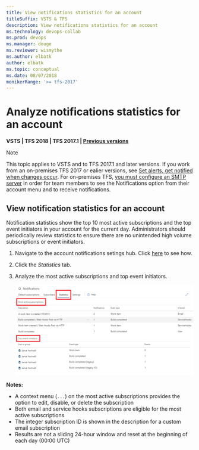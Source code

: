 ```yaml
---
title: View notifications statistics for an account
titleSuffix: VSTS & TFS 
description: View notifications statistics for an account
ms.technology: devops-collab
ms.prod: devops
ms.manager: douge
ms.reviewer: wismythe
ms.author: elbatk
author: elbatk
ms.topic: conceptual
ms.date: 08/07/2018
monikerRange: '>= tfs-2017'
---
```


# Analyze notifications statistics for an account

<b>VSTS | TFS 2018 | TFS 2017.1 | [Previous versions](../work/track/alerts-and-notifications.md)</b> 

> [!NOTE]
> This topic applies to VSTS and to TFS 2017.1 and later versions. If you work from an on-premises TFS 2017 or ealier versions, see [Set alerts, get notified when changes occur](../work/track/alerts-and-notifications.md). For on-premises TFS, [you must configure an SMTP server](/tfs/server/admin/setup-customize-alerts) in order for team members to see the Notifications option from their account menu and to receive notifications.

## View notification statistics for an account
Notification statistics show the top 10 most active subscriptions and the top event initiators in your account for the current day. Administrators should periodically review statistics to ensure there are no unintended high volume subscriptions or event initiators.

1. Navigate to the account notifications setings hub. Click [here](navigating-the-ux.md#navigating-to-the-account-level-notification-hub) to see how.
1. Click the *Statistics* tab.
1. Analyze the most active subscriptions and top event initiators.

    ![Account notification settings delivery option](_img/view-account-notification-stats.png)

**Notes:**
* A context menu (`...`) on the most active subscriptions provides the option to edit, disable, or delete the subscription
* Both email and service hooks subscriptions are eligible for the most active subscriptions
* The integer subscription ID is shown in the description for a custom email subscription
* Results are not a sliding 24-hour window and reset at the beginning of each day (00:00 UTC)